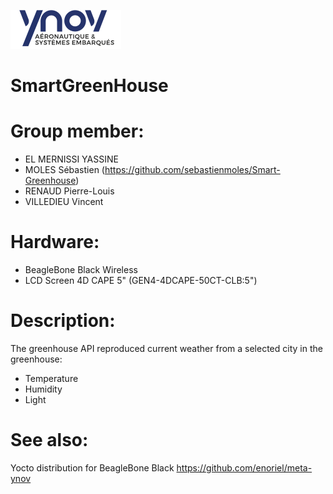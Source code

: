 ![Alt text](img/aero.png "Ynov Estei")
# SmartGreenHouse

# Group member:
- EL MERNISSI YASSINE
- MOLES Sébastien (https://github.com/sebastienmoles/Smart-Greenhouse)
- RENAUD Pierre-Louis
- VILLEDIEU Vincent

# Hardware:
- BeagleBone Black Wireless
- LCD Screen 4D CAPE 5" (GEN4-4DCAPE-50CT-CLB:5")

# Description:
The greenhouse API reproduced current weather from a selected city in the greenhouse:
 - Temperature
 - Humidity
 - Light

# See also:
Yocto distribution for BeagleBone Black
https://github.com/enoriel/meta-ynov
